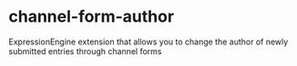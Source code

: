 channel-form-author
===================

ExpressionEngine extension that allows you to change the author of newly submitted entries through channel forms
